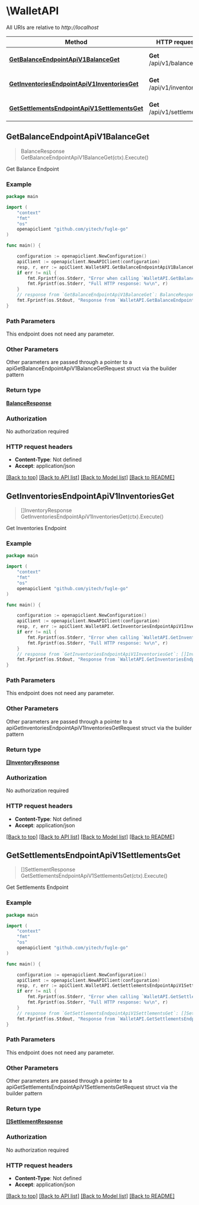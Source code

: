# \WalletAPI

All URIs are relative to *http://localhost*

Method | HTTP request | Description
------------- | ------------- | -------------
[**GetBalanceEndpointApiV1BalanceGet**](WalletAPI.md#GetBalanceEndpointApiV1BalanceGet) | **Get** /api/v1/balance | Get Balance Endpoint
[**GetInventoriesEndpointApiV1InventoriesGet**](WalletAPI.md#GetInventoriesEndpointApiV1InventoriesGet) | **Get** /api/v1/inventories | Get Inventories Endpoint
[**GetSettlementsEndpointApiV1SettlementsGet**](WalletAPI.md#GetSettlementsEndpointApiV1SettlementsGet) | **Get** /api/v1/settlements | Get Settlements Endpoint



## GetBalanceEndpointApiV1BalanceGet

> BalanceResponse GetBalanceEndpointApiV1BalanceGet(ctx).Execute()

Get Balance Endpoint

### Example

```go
package main

import (
	"context"
	"fmt"
	"os"
	openapiclient "github.com/yitech/fugle-go"
)

func main() {

	configuration := openapiclient.NewConfiguration()
	apiClient := openapiclient.NewAPIClient(configuration)
	resp, r, err := apiClient.WalletAPI.GetBalanceEndpointApiV1BalanceGet(context.Background()).Execute()
	if err != nil {
		fmt.Fprintf(os.Stderr, "Error when calling `WalletAPI.GetBalanceEndpointApiV1BalanceGet``: %v\n", err)
		fmt.Fprintf(os.Stderr, "Full HTTP response: %v\n", r)
	}
	// response from `GetBalanceEndpointApiV1BalanceGet`: BalanceResponse
	fmt.Fprintf(os.Stdout, "Response from `WalletAPI.GetBalanceEndpointApiV1BalanceGet`: %v\n", resp)
}
```

### Path Parameters

This endpoint does not need any parameter.

### Other Parameters

Other parameters are passed through a pointer to a apiGetBalanceEndpointApiV1BalanceGetRequest struct via the builder pattern


### Return type

[**BalanceResponse**](BalanceResponse.md)

### Authorization

No authorization required

### HTTP request headers

- **Content-Type**: Not defined
- **Accept**: application/json

[[Back to top]](#) [[Back to API list]](../README.md#documentation-for-api-endpoints)
[[Back to Model list]](../README.md#documentation-for-models)
[[Back to README]](../README.md)


## GetInventoriesEndpointApiV1InventoriesGet

> []InventoryResponse GetInventoriesEndpointApiV1InventoriesGet(ctx).Execute()

Get Inventories Endpoint

### Example

```go
package main

import (
	"context"
	"fmt"
	"os"
	openapiclient "github.com/yitech/fugle-go"
)

func main() {

	configuration := openapiclient.NewConfiguration()
	apiClient := openapiclient.NewAPIClient(configuration)
	resp, r, err := apiClient.WalletAPI.GetInventoriesEndpointApiV1InventoriesGet(context.Background()).Execute()
	if err != nil {
		fmt.Fprintf(os.Stderr, "Error when calling `WalletAPI.GetInventoriesEndpointApiV1InventoriesGet``: %v\n", err)
		fmt.Fprintf(os.Stderr, "Full HTTP response: %v\n", r)
	}
	// response from `GetInventoriesEndpointApiV1InventoriesGet`: []InventoryResponse
	fmt.Fprintf(os.Stdout, "Response from `WalletAPI.GetInventoriesEndpointApiV1InventoriesGet`: %v\n", resp)
}
```

### Path Parameters

This endpoint does not need any parameter.

### Other Parameters

Other parameters are passed through a pointer to a apiGetInventoriesEndpointApiV1InventoriesGetRequest struct via the builder pattern


### Return type

[**[]InventoryResponse**](InventoryResponse.md)

### Authorization

No authorization required

### HTTP request headers

- **Content-Type**: Not defined
- **Accept**: application/json

[[Back to top]](#) [[Back to API list]](../README.md#documentation-for-api-endpoints)
[[Back to Model list]](../README.md#documentation-for-models)
[[Back to README]](../README.md)


## GetSettlementsEndpointApiV1SettlementsGet

> []SettlementResponse GetSettlementsEndpointApiV1SettlementsGet(ctx).Execute()

Get Settlements Endpoint

### Example

```go
package main

import (
	"context"
	"fmt"
	"os"
	openapiclient "github.com/yitech/fugle-go"
)

func main() {

	configuration := openapiclient.NewConfiguration()
	apiClient := openapiclient.NewAPIClient(configuration)
	resp, r, err := apiClient.WalletAPI.GetSettlementsEndpointApiV1SettlementsGet(context.Background()).Execute()
	if err != nil {
		fmt.Fprintf(os.Stderr, "Error when calling `WalletAPI.GetSettlementsEndpointApiV1SettlementsGet``: %v\n", err)
		fmt.Fprintf(os.Stderr, "Full HTTP response: %v\n", r)
	}
	// response from `GetSettlementsEndpointApiV1SettlementsGet`: []SettlementResponse
	fmt.Fprintf(os.Stdout, "Response from `WalletAPI.GetSettlementsEndpointApiV1SettlementsGet`: %v\n", resp)
}
```

### Path Parameters

This endpoint does not need any parameter.

### Other Parameters

Other parameters are passed through a pointer to a apiGetSettlementsEndpointApiV1SettlementsGetRequest struct via the builder pattern


### Return type

[**[]SettlementResponse**](SettlementResponse.md)

### Authorization

No authorization required

### HTTP request headers

- **Content-Type**: Not defined
- **Accept**: application/json

[[Back to top]](#) [[Back to API list]](../README.md#documentation-for-api-endpoints)
[[Back to Model list]](../README.md#documentation-for-models)
[[Back to README]](../README.md)

